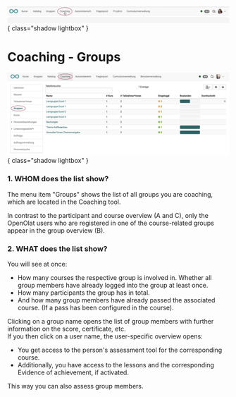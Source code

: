 ![bereiche_coaching_v1_de.png](assets/bereiche_coaching_v1_de.png){ class="shadow lightbox" }

# Coaching - Groups

![coaching_gruppen_v1_de.png](assets/coaching_gruppen_v1_de.png){ class="shadow lightbox" }

### 1. WHOM does the list show?
The menu item "Groups" shows the list of all groups you are coaching, which are located in the Coaching tool.

In contrast to the participant and course overview (A and C), only the OpenOlat users who are registered in one of the course-related groups appear in the group overview (B).

### 2. WHAT does the list show?  

You will see at once:

* How many courses the respective group is involved in.
  Whether all group members have already logged into the group at least once.
* How many participants the group has in total.
* And how many group members have already passed the associated course. (If a pass has been configured in the course).

Clicking on a group name opens the list of group members with further information on the score, certificate, etc. <br>
If you then click on a user name, the user-specific overview opens:

* You get access to the person's assessment tool for the corresponding course.
* Additionally, you have access to the lessons and the corresponding Evidence of achievement, if activated.

This way you can also assess group members.
